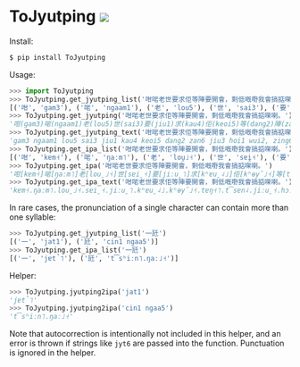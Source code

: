 # ToJyutping ![](https://github.com/CanCLID/ToJyutping/workflows/Python%20Package/badge.svg)

Install:

```sh
$ pip install ToJyutping
```

Usage:

```python
>>> import ToJyutping
>>> ToJyutping.get_jyutping_list('咁啱老世要求佢等陣要開會，剩低嘅嘢我會搞掂㗎喇。')
[('咁', 'gam3'), ('啱', 'ngaam1'), ('老', 'lou5'), ('世', 'sai3'), ('要', 'jiu1'), ('求', 'kau4'), ('佢', 'keoi5'), ('等', 'dang2'), ('陣', 'zan6'), ('要', 'jiu3'), ('開', 'hoi1'), ('會', 'wui2'), ('，', None), ('剩', 'zing6'), ('低', 'dai1'), ('嘅', 'ge2'), ('嘢', 'je5'), ('我', 'ngo5'), ('會', 'wui5'), ('搞', 'gaau2'), ('掂', 'dim6'), ('㗎', 'ga3'), ('喇', 'laa3'), ('。', None)]
>>> ToJyutping.get_jyutping('咁啱老世要求佢等陣要開會，剩低嘅嘢我會搞掂㗎喇。')
'咁(gam3)啱(ngaam1)老(lou5)世(sai3)要(jiu1)求(kau4)佢(keoi5)等(dang2)陣(zan6)要(jiu3)開(hoi1)會(wui2)，剩(zing6)低(dai1)嘅(ge2)嘢(je5)我(ngo5)會(wui5)搞(gaau2)掂(dim6)㗎(ga3)喇(laa3)。'
>>> ToJyutping.get_jyutping_text('咁啱老世要求佢等陣要開會，剩低嘅嘢我會搞掂㗎喇。')
'gam3 ngaam1 lou5 sai3 jiu1 kau4 keoi5 dang2 zan6 jiu3 hoi1 wui2, zing6 dai1 ge2 je5 ngo5 wui5 gaau2 dim6 ga3 laa3.'
>>> ToJyutping.get_ipa_list('咁啱老世要求佢等陣要開會，剩低嘅嘢我會搞掂㗎喇。')
[('咁', 'kɐm˧'), ('啱', 'ŋaːm˥'), ('老', 'lou̯˩˧'), ('世', 'sɐi̯˧'), ('要', 'jiːu̯˥'), ('求', 'kʰɐu̯˨˩'), ('佢', 'kʰɵy̑˩˧'), ('等', 'tɐŋ˧˥'), ('陣', 't͡sɐn˨'), ('要', 'jiːu̯˧'), ('開', 'hɔːi̯˥'), ('會', 'wuːi̯˧˥'), ('，', None), ('剩', 't͡seŋ˨'), ('低', 'tɐi̯˥'), ('嘅', 'kɛː˧˥'), ('嘢', 'jɛː˩˧'), ('我', 'ŋɔː˩˧'), ('會', 'wuːi̯˩˧'), ('搞', 'kaːu̯˧˥'), ('掂', 'tiːm˨'), ('㗎', 'kɐ˧'), ('喇', 'laː˧'), ('。', None)]
>>> ToJyutping.get_ipa('咁啱老世要求佢等陣要開會，剩低嘅嘢我會搞掂㗎喇。')
'咁[kɐm˧]啱[ŋaːm˥]老[lou̯˩˧]世[sɐi̯˧]要[jiːu̯˥]求[kʰɐu̯˨˩]佢[kʰɵy̑˩˧]等[tɐŋ˧˥]陣[t͡sɐn˨]要[jiːu̯˧]開[hɔːi̯˥]會[wuːi̯˧˥]，剩[t͡seŋ˨]低[tɐi̯˥]嘅[kɛː˧˥]嘢[jɛː˩˧]我[ŋɔː˩˧]會[wuːi̯˩˧]搞[kaːu̯˧˥]掂[tiːm˨]㗎[kɐ˧]喇[laː˧]。'
>>> ToJyutping.get_ipa_text('咁啱老世要求佢等陣要開會，剩低嘅嘢我會搞掂㗎喇。')
'kɐm˧.ŋaːm˥.lou̯˩˧.sɐi̯˧.jiːu̯˥.kʰɐu̯˨˩.kʰɵy̑˩˧.tɐŋ˧˥.t͡sɐn˨.jiːu̯˧.hɔːi̯˥.wuːi̯˧˥ | t͡seŋ˨.tɐi̯˥.kɛː˧˥.jɛː˩˧.ŋɔː˩˧.wuːi̯˩˧.kaːu̯˧˥.tiːm˨.kɐ˧.laː˧'
```

In rare cases, the pronunciation of a single character can contain more than one syllable:

```python
>>> ToJyutping.get_jyutping_list('一瓩')
[('一', 'jat1'), ('瓩', 'cin1 ngaa5')]
>>> ToJyutping.get_ipa_list('一瓩')
[('一', 'jɐt̚˥'), ('瓩', 't͡sʰiːn˥.ŋaː˩˧')]
```

Helper:

```python
>>> ToJyutping.jyutping2ipa('jat1')
'jɐt̚˥'
>>> ToJyutping.jyutping2ipa('cin1 ngaa5')
't͡sʰiːn˥.ŋaː˩˧'
```

Note that autocorrection is intentionally not included in this helper, and an error is thrown if strings like `jyt6` are passed into the function.
Punctuation is ignored in the helper.
